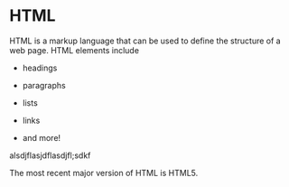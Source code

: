 # HTML



HTML is a markup language that can be used to define the structure of a web page. HTML elements include



* headings

* paragraphs

* lists

* links

* and more!



alsdjflasjdflasdjfl;sdkf



The most recent major version of HTML is HTML5.